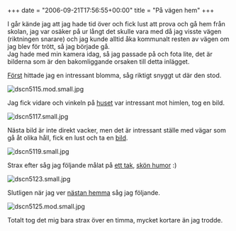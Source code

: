 +++
date = "2006-09-21T17:56:55+00:00"
title = "På vägen hem"
+++

I går kände jag att jag hade tid över och fick lust att prova och gå hem från skolan, jag var osäker på ur långt det skulle vara med då jag visste vägen (riktningen snarare) och jag kunde alltid åka kommunalt resten av vägen om jag blev för trött, så jag började gå.  
Jag hade med min kamera idag, så jag passade på och fota lite, det är bilderna som är den bakomliggande orsaken till detta inlägget.

[Först][1] hittade jag en intressant blomma, såg riktigt snyggt ut där den stod.

<img id="image106" src="http://cdn.junkpile.se/2006/09/dscn5115.mod.small.jpg" alt="dscn5115.mod.small.jpg" />

Jag fick vidare och vinkeln på [huset][2] var intressant mot himlen, tog en bild.

<img id="image107" src="http://cdn.junkpile.se/2006/09/dscn5117.small.jpg" alt="dscn5117.small.jpg" />

Nästa bild är inte direkt vacker, men det är intressant ställe med vägar som gå åt olika håll, fick en lust och ta en [bild][3].

<img id="image108" src="http://cdn.junkpile.se/2006/09/dscn5119.small.jpg" alt="dscn5119.small.jpg" />

Strax efter såg jag följande målat på [ett tak][4], [skön humor][5] :) 

<img id="image109" src="http://cdn.junkpile.se/2006/09/dscn5123.small.jpg" alt="dscn5123.small.jpg" />

Slutligen när jag ver [nästan hemma][6] såg jag följande.

<img id="image110" src="http://cdn.junkpile.se/2006/09/dscn5125.mod.small.jpg" alt="dscn5125.mod.small.jpg" />

Totalt tog det mig bara strax över en timma, mycket kortare än jag trodde.

<small></small>

 [1]: http://maps.google.com/maps?f=q&#038;hl=en&#038;q=Stockholm,+Sweden&#038;ie=UTF8&#038;z=17&#038;ll=59.347734,18.065209&#038;spn=0.003993,0.013454&#038;t=h&#038;om=1
 [2]: http://maps.google.com/maps?f=q&#038;hl=en&#038;q=Stockholm,+Sweden&#038;ie=UTF8&#038;z=17&#038;ll=59.350171,18.048702&#038;spn=0.003993,0.013454&#038;t=h&#038;om=1
 [3]: http://maps.google.com/maps?f=q&#038;hl=en&#038;q=Stockholm,+Sweden&#038;ie=UTF8&#038;z=17&#038;ll=59.343946,18.02585&#038;spn=0.003993,0.013454&#038;t=h&#038;om=1
 [4]: http://maps.google.com/maps?f=q&#038;hl=en&#038;q=Stockholm,+Sweden&#038;ie=UTF8&#038;z=18&#038;ll=59.344296,18.024713&#038;spn=0.001997,0.006727&#038;t=h&#038;om=1
 [5]: http://kartor.eniro.se/query?&#038;what=map&#038;WGS84=18.024555795795%3B59.34431799394798&#038;zl=10&#038;ms=0&#038;mapstate=10%3B18.024555795795%3B59.34431799394798%3B0%3B18.023726791246172%3B59.34469479661627%3B18.02538480034383%3B59.34394119127969&#038;mapcomp=%3B%3B%3B%3B%3B%3B%3B%3B%3B%3B%3B%3B%3B%3B0%3B0%3B0.0000%3B0.0000%3B&#038;ns=1&#038;stq=0&#038;pis=0&#038;layers=camera&#038;imgmode=1
 [6]: http://maps.google.com/maps?f=q&#038;hl=en&#038;q=Stockholm,+Sweden&#038;ie=UTF8&#038;z=18&#038;ll=59.346676,18.012772&#038;spn=0.001997,0.006727&#038;t=h&#038;om=1
